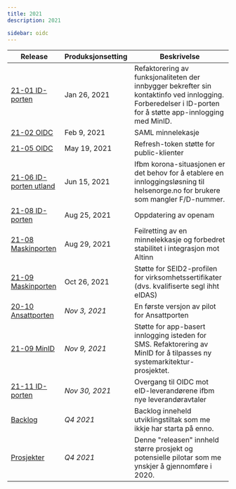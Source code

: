 ```yaml
---
title: 2021
description: 2021

sidebar: oidc
---
```


|Release|Produksjonsetting|Beskrivelse|
|-|-|-|
|[21-01 ID-porten]({{site.baseurl}}/docs/ID-porten/oidc/releaser/21-01_ID-porten)|Jan 26, 2021| Refaktorering av funksjonaliteten der innbygger bekrefter sin kontaktinfo ved innlogging.  Forberedelser i ID-porten for å støtte app-innlogging med MinID. |
|[21-02 OIDC]({{site.baseurl}}/docs/ID-porten/oidc/releaser/21-02_OIDC)|Feb 9, 2021| SAML minnelekasje |
|[21-05 OIDC]({{site.baseurl}}/docs/ID-porten/oidc/releaser/21-05_OIDC)|May 19, 2021| Refresh-token støtte for public-klienter |
|[21-06 ID-porten utland]({{site.baseurl}}/docs/ID-porten/oidc/releaser/21-06_ID-porten_utland)|Jun 15, 2021| Ifbm korona-situasjonen er det behov for å etablere en innloggingsløsning til helsenorge.no for brukere som mangler F/D-nummer.  |
|[21-08 ID-porten]({{site.baseurl}}/docs/ID-porten/oidc/releaser/21-08_ID-porten)|Aug 25, 2021| Oppdatering av openam |
|[21-08 Maskinporten]({{site.baseurl}}/docs/ID-porten/oidc/releaser/21-08_Maskinporten)|Aug 29, 2021| Feilretting av en minnelekkasje og forbedret stabilitet i integrasjon mot Altinn |
|[21-09 Maskinporten]({{site.baseurl}}/docs/ID-porten/oidc/releaser/21-09_Maskinporten)|Oct 26, 2021| Støtte for SEID2-profilen for virksomhetssertifikater (dvs. kvalifiserte segl ihht eIDAS) |
|[20-10 Ansattporten ]({{site.baseurl}}/docs/ID-porten/oidc/releaser/20-10_ansattporten_)|*Nov 3, 2021*| En første versjon av pilot for Ansattporten |
|[21-09 MinID]({{site.baseurl}}/docs/ID-porten/oidc/releaser/21-09_MinID)|*Nov 9, 2021*| Støtte for app-basert innlogging isteden for SMS.  Refaktorering av MinID for å tilpasses ny systemarkitektur-prosjektet. |
|[21-11 ID-porten]({{site.baseurl}}/docs/ID-porten/oidc/releaser/21-11_ID-porten)|*Nov 30, 2021*| Overgang til OIDC mot eID-leverandørene ifbm nye leverandøravtaler |
|[Backlog]({{site.baseurl}}/docs/ID-porten/oidc/releaser/Backlog)|*Q4 2021*| Backlog inneheld utviklingstiltak som me ikkje har starta på enno.  |
|[Prosjekter]({{site.baseurl}}/docs/ID-porten/oidc/releaser/Prosjekter)|*Q4 2021*| Denne "releasen" innheld større prosjekt og potensielle pilotar som me ynskjer å gjennomføre i 2020. |
